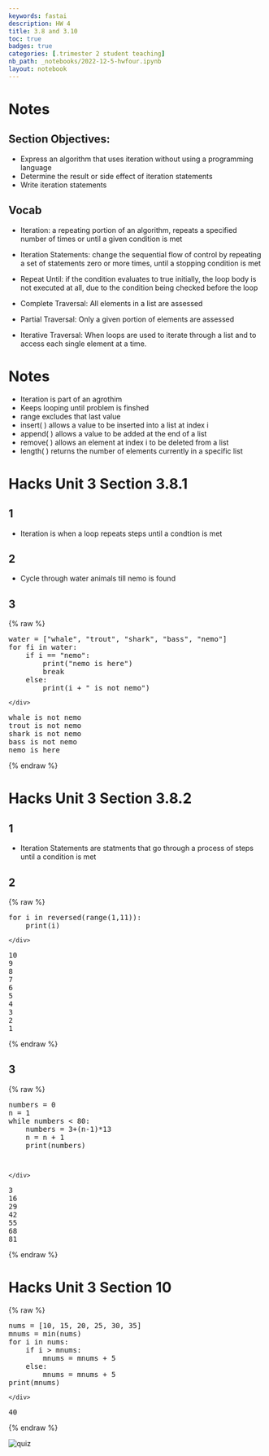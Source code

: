```yaml
---
keywords: fastai
description: HW 4
title: 3.8 and 3.10
toc: true
badges: true
categories: [.trimester 2 student teaching]
nb_path: _notebooks/2022-12-5-hwfour.ipynb
layout: notebook
---
```


<!--
#################################################
### THIS FILE WAS AUTOGENERATED! DO NOT EDIT! ###
#################################################
# file to edit: _notebooks/2022-12-5-hwfour.ipynb
-->

<div class="container" id="notebook-container">
        
<div class="cell border-box-sizing text_cell rendered"><div class="inner_cell">
<div class="text_cell_render border-box-sizing rendered_html">
<h1 id="Notes">Notes<a class="anchor-link" href="#Notes"> </a></h1><h2 id="Section-Objectives:">Section Objectives:<a class="anchor-link" href="#Section-Objectives:"> </a></h2><ul>
<li>Express an algorithm that uses iteration without using a programming language</li>
<li>Determine the result or side effect of iteration statements</li>
<li>Write iteration statements</li>
</ul>
<h2 id="Vocab">Vocab<a class="anchor-link" href="#Vocab"> </a></h2><ul>
<li><p>Iteration: a repeating portion of an algorithm, repeats a specified number of times or until a given condition is met</p>
</li>
<li><p>Iteration Statements: change the sequential flow of control by repeating a set of statements zero or more times, until a stopping condition is met</p>
</li>
<li><p>Repeat Until: if the condition evaluates to true initially, the loop body is not executed at all, due to the condition being checked before the loop</p>
</li>
<li><p>Complete Traversal: All elements in a list are assessed</p>
</li>
<li><p>Partial Traversal: Only a given portion of elements are assessed</p>
</li>
<li><p>Iterative Traversal: When loops are used to iterate through a list and to access each single element at a time.</p>
</li>
</ul>
<h1 id="Notes">Notes<a class="anchor-link" href="#Notes"> </a></h1><ul>
<li>Iteration is part of an agrothim</li>
<li>Keeps looping until problem is finshed</li>
<li>range excludes that last value</li>
<li>insert( ) allows a value to be inserted into a list at index i</li>
<li>append( ) allows a value to be added at the end of a list </li>
<li>remove( ) allows an element at index i to be deleted from a list</li>
<li>length( ) returns the number of elements currently in a specific list</li>
</ul>

</div>
</div>
</div>
<div class="cell border-box-sizing text_cell rendered"><div class="inner_cell">
<div class="text_cell_render border-box-sizing rendered_html">
<h1 id="Hacks-Unit-3-Section-3.8.1">Hacks Unit 3 Section 3.8.1<a class="anchor-link" href="#Hacks-Unit-3-Section-3.8.1"> </a></h1><h2 id="1">1<a class="anchor-link" href="#1"> </a></h2><ul>
<li>Iteration is when a loop repeats steps until a condtion is met</li>
</ul>
<h2 id="2">2<a class="anchor-link" href="#2"> </a></h2><ul>
<li>Cycle through water animals till nemo is found</li>
</ul>
<h2 id="3">3<a class="anchor-link" href="#3"> </a></h2>
</div>
</div>
</div>
    {% raw %}
    
<div class="cell border-box-sizing code_cell rendered">
<div class="input">

<div class="inner_cell">
    <div class="input_area">
<div class=" highlight hl-ipython3"><pre><span></span><span class="n">water</span> <span class="o">=</span> <span class="p">[</span><span class="s2">&quot;whale&quot;</span><span class="p">,</span> <span class="s2">&quot;trout&quot;</span><span class="p">,</span> <span class="s2">&quot;shark&quot;</span><span class="p">,</span> <span class="s2">&quot;bass&quot;</span><span class="p">,</span> <span class="s2">&quot;nemo&quot;</span><span class="p">]</span>
<span class="k">for</span> <span class="n">fi</span> <span class="ow">in</span> <span class="n">water</span><span class="p">:</span>
    <span class="k">if</span> <span class="n">i</span> <span class="o">==</span> <span class="s2">&quot;nemo&quot;</span><span class="p">:</span>
        <span class="nb">print</span><span class="p">(</span><span class="s2">&quot;nemo is here&quot;</span><span class="p">)</span>
        <span class="k">break</span>
    <span class="k">else</span><span class="p">:</span>
        <span class="nb">print</span><span class="p">(</span><span class="n">i</span> <span class="o">+</span> <span class="s2">&quot; is not nemo&quot;</span><span class="p">)</span>
</pre></div>

    </div>
</div>
</div>

<div class="output_wrapper">
<div class="output">

<div class="output_area">

<div class="output_subarea output_stream output_stdout output_text">
<pre>whale is not nemo
trout is not nemo
shark is not nemo
bass is not nemo
nemo is here
</pre>
</div>
</div>

</div>
</div>

</div>
    {% endraw %}

<div class="cell border-box-sizing text_cell rendered"><div class="inner_cell">
<div class="text_cell_render border-box-sizing rendered_html">
<h1 id="Hacks-Unit-3-Section-3.8.2">Hacks Unit 3 Section 3.8.2<a class="anchor-link" href="#Hacks-Unit-3-Section-3.8.2"> </a></h1><h2 id="1">1<a class="anchor-link" href="#1"> </a></h2><ul>
<li>Iteration Statements are statments that go through a process of steps until a condition is met</li>
</ul>
<h2 id="2">2<a class="anchor-link" href="#2"> </a></h2>
</div>
</div>
</div>
    {% raw %}
    
<div class="cell border-box-sizing code_cell rendered">
<div class="input">

<div class="inner_cell">
    <div class="input_area">
<div class=" highlight hl-ipython3"><pre><span></span><span class="k">for</span> <span class="n">i</span> <span class="ow">in</span> <span class="nb">reversed</span><span class="p">(</span><span class="nb">range</span><span class="p">(</span><span class="mi">1</span><span class="p">,</span><span class="mi">11</span><span class="p">)):</span>
    <span class="nb">print</span><span class="p">(</span><span class="n">i</span><span class="p">)</span>
</pre></div>

    </div>
</div>
</div>

<div class="output_wrapper">
<div class="output">

<div class="output_area">

<div class="output_subarea output_stream output_stdout output_text">
<pre>10
9
8
7
6
5
4
3
2
1
</pre>
</div>
</div>

</div>
</div>

</div>
    {% endraw %}

<div class="cell border-box-sizing text_cell rendered"><div class="inner_cell">
<div class="text_cell_render border-box-sizing rendered_html">
<h2 id="3">3<a class="anchor-link" href="#3"> </a></h2>
</div>
</div>
</div>
    {% raw %}
    
<div class="cell border-box-sizing code_cell rendered">
<div class="input">

<div class="inner_cell">
    <div class="input_area">
<div class=" highlight hl-ipython3"><pre><span></span><span class="n">numbers</span> <span class="o">=</span> <span class="mi">0</span>
<span class="n">n</span> <span class="o">=</span> <span class="mi">1</span>
<span class="k">while</span> <span class="n">numbers</span> <span class="o">&lt;</span> <span class="mi">80</span><span class="p">:</span>
    <span class="n">numbers</span> <span class="o">=</span> <span class="mi">3</span><span class="o">+</span><span class="p">(</span><span class="n">n</span><span class="o">-</span><span class="mi">1</span><span class="p">)</span><span class="o">*</span><span class="mi">13</span>
    <span class="n">n</span> <span class="o">=</span> <span class="n">n</span> <span class="o">+</span> <span class="mi">1</span>
    <span class="nb">print</span><span class="p">(</span><span class="n">numbers</span><span class="p">)</span>
    
</pre></div>

    </div>
</div>
</div>

<div class="output_wrapper">
<div class="output">

<div class="output_area">

<div class="output_subarea output_stream output_stdout output_text">
<pre>3
16
29
42
55
68
81
</pre>
</div>
</div>

</div>
</div>

</div>
    {% endraw %}

<div class="cell border-box-sizing text_cell rendered"><div class="inner_cell">
<div class="text_cell_render border-box-sizing rendered_html">
<h1 id="Hacks-Unit-3-Section-10">Hacks Unit 3 Section 10<a class="anchor-link" href="#Hacks-Unit-3-Section-10"> </a></h1>
</div>
</div>
</div>
    {% raw %}
    
<div class="cell border-box-sizing code_cell rendered">
<div class="input">

<div class="inner_cell">
    <div class="input_area">
<div class=" highlight hl-ipython3"><pre><span></span><span class="n">nums</span> <span class="o">=</span> <span class="p">[</span><span class="mi">10</span><span class="p">,</span> <span class="mi">15</span><span class="p">,</span> <span class="mi">20</span><span class="p">,</span> <span class="mi">25</span><span class="p">,</span> <span class="mi">30</span><span class="p">,</span> <span class="mi">35</span><span class="p">]</span>
<span class="n">mnums</span> <span class="o">=</span> <span class="nb">min</span><span class="p">(</span><span class="n">nums</span><span class="p">)</span>
<span class="k">for</span> <span class="n">i</span> <span class="ow">in</span> <span class="n">nums</span><span class="p">:</span>
    <span class="k">if</span> <span class="n">i</span> <span class="o">&gt;</span> <span class="n">mnums</span><span class="p">:</span>
        <span class="n">mnums</span> <span class="o">=</span> <span class="n">mnums</span> <span class="o">+</span> <span class="mi">5</span>
    <span class="k">else</span><span class="p">:</span>
        <span class="n">mnums</span> <span class="o">=</span> <span class="n">mnums</span> <span class="o">+</span> <span class="mi">5</span>
<span class="nb">print</span><span class="p">(</span><span class="n">mnums</span><span class="p">)</span>
</pre></div>

    </div>
</div>
</div>

<div class="output_wrapper">
<div class="output">

<div class="output_area">

<div class="output_subarea output_stream output_stdout output_text">
<pre>40
</pre>
</div>
</div>

</div>
</div>

</div>
    {% endraw %}

<div class="cell border-box-sizing text_cell rendered"><div class="inner_cell">
<div class="text_cell_render border-box-sizing rendered_html">
<p><img src="https://f1nnc.github.io/mysite/images/snip.png" alt="quiz"></p>

</div>
</div>
</div>
</div>
 

